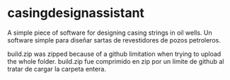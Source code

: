 # casingdesignassistant
A simple piece of software for designing casing strings in oil wells.
Un software simple para diseñar sartas de revestidores de pozos petroleros.

build.zip was zipped because of a github limitation when trying to upload the whole folder.
build.zip fue comprimido en zip por un límite de github al tratar de cargar la carpeta entera.
